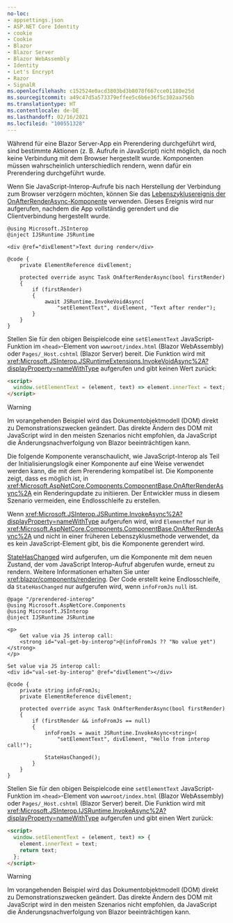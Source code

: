 ```yaml
---
no-loc:
- appsettings.json
- ASP.NET Core Identity
- cookie
- Cookie
- Blazor
- Blazor Server
- Blazor WebAssembly
- Identity
- Let's Encrypt
- Razor
- SignalR
ms.openlocfilehash: c152524e0acd3803bd3b8078f667cce01180e25d
ms.sourcegitcommit: a49c47d5a573379effee5c6b6e36f5c302aa756b
ms.translationtype: HT
ms.contentlocale: de-DE
ms.lasthandoff: 02/16/2021
ms.locfileid: "100551328"
---
```

Während für eine Blazor Server-App ein Prerendering durchgeführt wird, sind bestimmte Aktionen (z. B. Aufrufe in JavaScript) nicht möglich, da noch keine Verbindung mit dem Browser hergestellt wurde. Komponenten müssen wahrscheinlich unterschiedlich rendern, wenn dafür ein Prerendering durchgeführt wurde.

Wenn Sie JavaScript-Interop-Aufrufe bis nach Herstellung der Verbindung zum Browser verzögern möchten, können Sie das [Lebenszyklusereignis der OnAfterRenderAsync-Komponente](xref:blazor/components/lifecycle#after-component-render) verwenden. Dieses Ereignis wird nur aufgerufen, nachdem die App vollständig gerendert und die Clientverbindung hergestellt wurde.

```cshtml
@using Microsoft.JSInterop
@inject IJSRuntime JSRuntime

<div @ref="divElement">Text during render</div>

@code {
    private ElementReference divElement;

    protected override async Task OnAfterRenderAsync(bool firstRender)
    {
        if (firstRender)
        {
            await JSRuntime.InvokeVoidAsync(
                "setElementText", divElement, "Text after render");
        }
    }
}
```

Stellen Sie für den obigen Beispielcode eine `setElementText` JavaScript-Funktion im `<head>`-Element von `wwwroot/index.html` (Blazor WebAssembly) oder `Pages/_Host.cshtml` (Blazor Server) bereit. Die Funktion wird mit <xref:Microsoft.JSInterop.JSRuntimeExtensions.InvokeVoidAsync%2A?displayProperty=nameWithType> aufgerufen und gibt keinen Wert zurück:

```html
<script>
  window.setElementText = (element, text) => element.innerText = text;
</script>
```

> [!WARNING]
> Im vorangehenden Beispiel wird das Dokumentobjektmodell (DOM) direkt zu Demonstrationszwecken geändert. Das direkte Ändern des DOM mit JavaScript wird in den meisten Szenarios nicht empfohlen, da JavaScript die Änderungsnachverfolgung von Blazor beeinträchtigen kann.

Die folgende Komponente veranschaulicht, wie JavaScript-Interop als Teil der Initialisierungslogik einer Komponente auf eine Weise verwendet werden kann, die mit dem Prerendering kompatibel ist. Die Komponente zeigt, dass es möglich ist, in <xref:Microsoft.AspNetCore.Components.ComponentBase.OnAfterRenderAsync%2A> ein Renderingupdate zu initiieren. Der Entwickler muss in diesem Szenario vermeiden, eine Endlosschleife zu erstellen.

Wenn <xref:Microsoft.JSInterop.JSRuntime.InvokeAsync%2A?displayProperty=nameWithType> aufgerufen wird, wird `ElementRef` nur in <xref:Microsoft.AspNetCore.Components.ComponentBase.OnAfterRenderAsync%2A> und nicht in einer früheren Lebenszyklusmethode verwendet, da es kein JavaScript-Element gibt, bis die Komponente gerendert wird.

[StateHasChanged](xref:blazor/components/lifecycle#state-changes) wird aufgerufen, um die Komponente mit dem neuen Zustand, der vom JavaScript Interop-Aufruf abgerufen wurde, erneut zu rendern. Weitere Informationen erhalten Sie unter <xref:blazor/components/rendering>. Der Code erstellt keine Endlosschleife, da `StateHasChanged` nur aufgerufen wird, wenn `infoFromJs` `null` ist.

```cshtml
@page "/prerendered-interop"
@using Microsoft.AspNetCore.Components
@using Microsoft.JSInterop
@inject IJSRuntime JSRuntime

<p>
    Get value via JS interop call:
    <strong id="val-get-by-interop">@(infoFromJs ?? "No value yet")</strong>
</p>

Set value via JS interop call:
<div id="val-set-by-interop" @ref="divElement"></div>

@code {
    private string infoFromJs;
    private ElementReference divElement;

    protected override async Task OnAfterRenderAsync(bool firstRender)
    {
        if (firstRender && infoFromJs == null)
        {
            infoFromJs = await JSRuntime.InvokeAsync<string>(
                "setElementText", divElement, "Hello from interop call!");

            StateHasChanged();
        }
    }
}
```

Stellen Sie für den obigen Beispielcode eine `setElementText` JavaScript-Funktion im `<head>`-Element von `wwwroot/index.html` (Blazor WebAssembly) oder `Pages/_Host.cshtml` (Blazor Server) bereit. Die Funktion wird mit <xref:Microsoft.JSInterop.IJSRuntime.InvokeAsync%2A?displayProperty=nameWithType> aufgerufen und gibt einen Wert zurück:

```html
<script>
  window.setElementText = (element, text) => {
    element.innerText = text;
    return text;
  };
</script>
```

> [!WARNING]
> Im vorangehenden Beispiel wird das Dokumentobjektmodell (DOM) direkt zu Demonstrationszwecken geändert. Das direkte Ändern des DOM mit JavaScript wird in den meisten Szenarios nicht empfohlen, da JavaScript die Änderungsnachverfolgung von Blazor beeinträchtigen kann.
